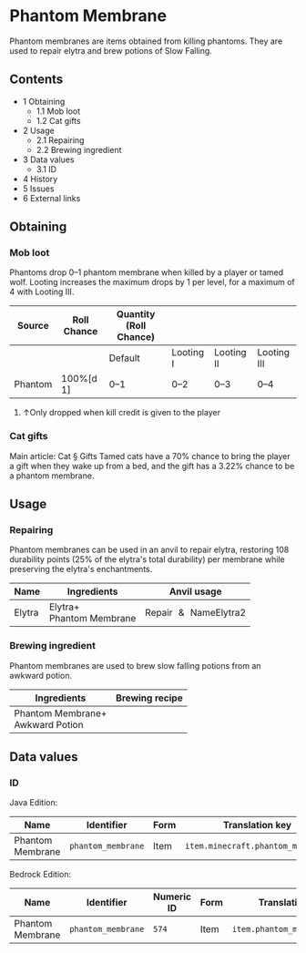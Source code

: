 # Phantom Membrane
Phantom membranes are items obtained from killing phantoms. They are used to repair elytra and brew potions of Slow Falling.

## Contents
- 1 Obtaining
	- 1.1 Mob loot
	- 1.2 Cat gifts
- 2 Usage
	- 2.1 Repairing
	- 2.2 Brewing ingredient
- 3 Data values
	- 3.1 ID
- 4 History
- 5 Issues
- 6 External links

## Obtaining
### Mob loot
Phantoms drop 0–1 phantom membrane when killed by a player or tamed wolf. Looting increases the maximum drops by 1 per level, for a maximum of 4 with Looting III.

| Source  | Roll Chance | Quantity (Roll Chance) |           |            |             |
|---------|-------------|------------------------|-----------|------------|-------------|
|         |             | Default                | Looting I | Looting II | Looting III |
| Phantom | 100%[d 1]   | 0–1                    | 0–2       | 0–3        | 0–4         |

1. ↑Only dropped when kill credit is given to the player

### Cat gifts
Main article: Cat § Gifts
Tamed cats have a 70% chance to bring the player a gift when they wake up from a bed, and the gift has a 3.22% chance to be a phantom membrane.

## Usage
### Repairing
Phantom membranes can be used in an anvil to repair elytra, restoring 108 durability points (25% of the elytra's total durability) per membrane while preserving the elytra's enchantments.

| Name   | Ingredients                  | Anvil usage          |
|--------|------------------------------|----------------------|
| Elytra | Elytra+<br/>Phantom Membrane | Repair & NameElytra2 |

### Brewing ingredient
Phantom membranes are used to brew slow falling potions from an awkward potion.

| Ingredients                          | Brewing recipe |
|--------------------------------------|----------------|
| Phantom Membrane+<br/>Awkward Potion |                |

## Data values
### ID
Java Edition:

| Name             | Identifier         | Form | Translation key                   |
|------------------|--------------------|------|-----------------------------------|
| Phantom Membrane | `phantom_membrane` | Item | `item.minecraft.phantom_membrane` |

Bedrock Edition:

| Name             | Identifier         | Numeric ID | Form | Translation key              |
|------------------|--------------------|------------|------|------------------------------|
| Phantom Membrane | `phantom_membrane` | `574`      | Item | `item.phantom_membrane.name` |

